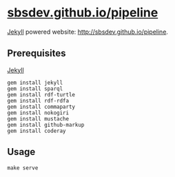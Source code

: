 # [sbsdev.github.io/pipeline][]
[Jekyll][] powered website: http://sbsdev.github.io/pipeline.

## Prerequisites
[Jekyll][]

    gem install jekyll
    gem install sparql
    gem install rdf-turtle
    gem install rdf-rdfa
    gem install commaparty
    gem install nokogiri
    gem install mustache
    gem install github-markup
    gem install coderay

## Usage

    make serve


[sbsdev.github.io/pipeline]: https://sbsdev.github.io/pipeline
[jekyll]: http://jekyllrb.com
